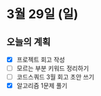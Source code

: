# 3월 29일 (일)

## 오늘의 계획

- [x] 프로젝트 회고 작성
- [ ] 모르는 부분 키워드 정리하기
- [ ] 코드스쿼드 3월 회고 초안 쓰기
- [x] 알고리즘 1문제 풀기
